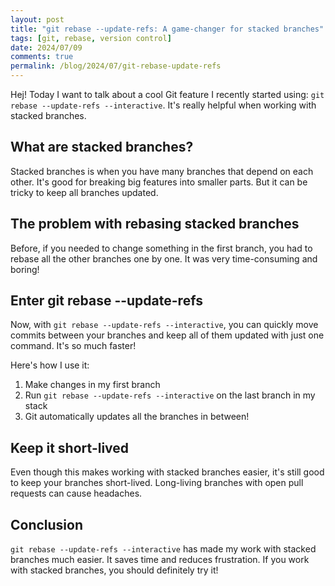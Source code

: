 ```yaml
---
layout: post
title: "git rebase --update-refs: A game-changer for stacked branches"
tags: [git, rebase, version control]
date: 2024/07/09
comments: true
permalink: /blog/2024/07/git-rebase-update-refs
---
```


Hej! Today I want to talk about a cool Git feature I recently started using: `git rebase --update-refs --interactive`. It's really helpful when working with stacked branches.

## What are stacked branches?

Stacked branches is when you have many branches that depend on each other. It's good for breaking big features into smaller parts. But it can be tricky to keep all branches updated.

## The problem with rebasing stacked branches

Before, if you needed to change something in the first branch, you had to rebase all the other branches one by one. It was very time-consuming and boring!

## Enter git rebase --update-refs

Now, with `git rebase --update-refs --interactive`, you can quickly move commits between your branches and keep all of them updated with just one command. It's so much faster!

Here's how I use it:

1. Make changes in my first branch
2. Run `git rebase --update-refs --interactive` on the last branch in my stack
3. Git automatically updates all the branches in between!

## Keep it short-lived

Even though this makes working with stacked branches easier, it's still good to keep your branches short-lived. Long-living branches with open pull requests can cause headaches.

## Conclusion

`git rebase --update-refs --interactive` has made my work with stacked branches much easier. It saves time and reduces frustration. If you work with stacked branches, you should definitely try it!

